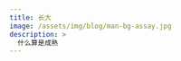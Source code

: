 ```yaml
---
title: 长大
image: /assets/img/blog/man-bg-assay.jpg
description: >
  什么算是成熟
---
```




   
   
   
   
   
        









  
